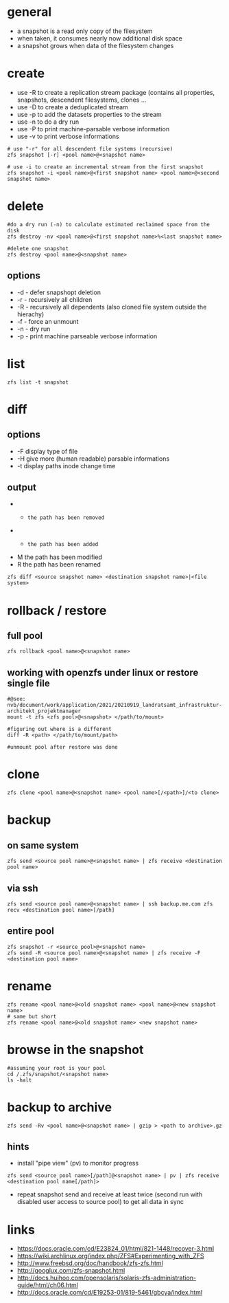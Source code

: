 # general

* a snapshot is a read only copy of the filesystem
* when taken, it consumes nearly now additional disk space
* a snapshot grows when data of the filesystem changes

# create

* use -R to create a replication stream package (contains all properties, snapshots, descendent filesystems, clones ...
* use -D to create a deduplicated stream
* use -p to add the datasets properties to the stream
* use -n to do a dry run
* use -P to print machine-parsable verbose information
* use -v to print verbose informations

```
# use "-r" for all descendent file systems (recursive)
zfs snapshot [-r] <pool name>@<snapshot name>

# use -i to create an incremental stream from the first snapshot
zfs snapshot -i <pool name>@<first snapshot name> <pool name>@<second snapshot name>
```

# delete

```
#do a dry run (-n) to calculate estimated reclaimed space from the disk
zfs destroy -nv <pool name>@<first snapshot name>%<last snapshot name>

#delete one snapshot
zfs destroy <pool name>@<snapshot name>
```

## options

* -d    -   defer snapshopt deletion
* -r    -   recursively all children
* -R    -   recursively all dependents (also cloned file system outside the hierachy)
* -f    -   force an unmount 
* -n    -   dry run
* -p    -   print machine parseable verbose information

# list

```
zfs list -t snapshot
```

# diff

## options

* -F    display type of file
* -H    give more (human readable) parsable informations
* -t    display paths inode change time

## output

* -     the path has been removed
* +     the path has been added
* M     the path has been modified
* R     the path has been renamed

```
zfs diff <source snapshot name> <destination snapshot name>|<file system>
```

# rollback / restore

## full pool

```
zfs rollback <pool name>@<snapshot name>
```

## working with openzfs under linux or restore single file

```
#@see: nvb/document/work/application/2021/20210919_landratsamt_infrastruktur-architekt_projektmanager
mount -t zfs <zfs pool>@<snapshot> </path/to/mount>

#figuring out where is a different
diff -R <path> </path/to/mount/path>

#unmount pool after restore was done
```

# clone

```
zfs clone <pool name>@<snapshot name> <pool name>[/<path>]/<to clone>
```

# backup

## on same system

```
zfs send <source pool name>@<snapshot name> | zfs receive <destination pool name>
```

## via ssh

```
zfs send <source pool name>@<snapshot name> | ssh backup.me.com zfs recv <destination pool name>[/path]
```

## entire pool

```
zfs snapshot -r <source pool>@<snapshot name>
zfs send -R <source pool name>@<snapshot name> | zfs receive -F <destination pool name>
```

# rename

```
zfs rename <pool name>@<old snapshot name> <pool name>@<new snapshot name>
# same but short
zfs rename <pool name>@<old snapshot name> <new snapshot name>
```

# browse in the snapshot

```
#assuming your root is your pool
cd /.zfs/snapshot/<snapshot name>
ls -halt
```

# backup to archive

```
zfs send -Rv <pool name>@<snapshot name> | gzip > <path to archive>.gz
```

## hints

* install "pipe view" (pv) to monitor progress

```
zfs send <source pool name>[/path]@<snapshot name> | pv | zfs receive <destination pool name[/path]>
```

* repeat snapshot send and receive at least twice (second run with disabled user access to source pool) to get all data in sync

# links

* https://docs.oracle.com/cd/E23824_01/html/821-1448/recover-3.html
* https://wiki.archlinux.org/index.php/ZFS#Experimenting_with_ZFS
* http://www.freebsd.org/doc/handbook/zfs-zfs.html
* http://googlux.com/zfs-snapshot.html
* http://docs.huihoo.com/opensolaris/solaris-zfs-administration-guide/html/ch06.html
* http://docs.oracle.com/cd/E19253-01/819-5461/gbcya/index.html
